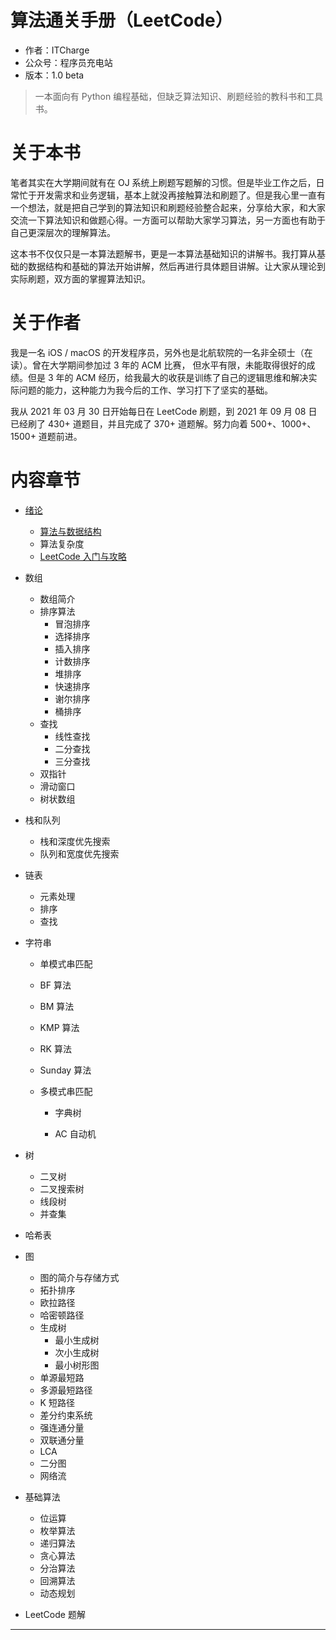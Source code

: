 # 算法通关手册（LeetCode）

- 作者：ITCharge
- 公众号：程序员充电站
- 版本：1.0 beta

> 一本面向有 Python 编程基础，但缺乏算法知识、刷题经验的教科书和工具书。

# 关于本书

笔者其实在大学期间就有在 OJ 系统上刷题写题解的习惯。但是毕业工作之后，日常忙于开发需求和业务逻辑，基本上就没再接触算法和刷题了。但是我心里一直有一个想法，就是把自己学到的算法知识和刷题经验整合起来，分享给大家，和大家交流一下算法知识和做题心得。一方面可以帮助大家学习算法，另一方面也有助于自己更深层次的理解算法。

这本书不仅仅只是一本算法题解书，更是一本算法基础知识的讲解书。我打算从基础的数据结构和基础的算法开始讲解，然后再进行具体题目讲解。让大家从理论到实际刷题，双方面的掌握算法知识。

# 关于作者

我是一名 iOS / macOS 的开发程序员，另外也是北航软院的一名非全硕士（在读）。曾在大学期间参加过 3 年的 ACM 比赛， 但水平有限，未能取得很好的成绩。但是 3 年的 ACM 经历，给我最大的收获是训练了自己的逻辑思维和解决实际问题的能力，这种能力为我今后的工作、学习打下了坚实的基础。

我从 2021 年 03 月 30 日开始每日在 LeetCode 刷题，到 2021 年 09 月 08 日已经刷了 430+ 道题目，并且完成了 370+ 道题解。努力向着 500+、1000+、1500+ 道题前进。

# 内容章节

- [绪论](https://github.com/itcharge/LeetCode-Py/blob/main/Contents/Chapter-01/index.md)
  - [算法与数据结构](https://github.com/itcharge/LeetCode-Py/blob/main/Contents/Chapter-01/01-Data-Structures-Algorithms.md)
  - 算法复杂度
  - [LeetCode 入门与攻略](https://github.com/itcharge/LeetCode-Py/blob/main/Contents/Chapter-01/03-LeetCode-Guide.md)
- 数组

  - 数组简介
  - 排序算法
    - 冒泡排序
    - 选择排序
    - 插入排序
    - 计数排序
    - 堆排序
    - 快速排序
    - 谢尔排序
    - 桶排序
  - 查找
    - 线性查找
    - 二分查找
    - 三分查找
  - 双指针
  - 滑动窗口
  - 树状数组
- 栈和队列

  - 栈和深度优先搜索
  - 队列和宽度优先搜索
- 链表
  - 元素处理
  - 排序
  - 查找
- 字符串

  -  单模式串匹配

    - BF 算法
    - BM 算法
    - KMP 算法
    - RK 算法
    - Sunday 算法

  - 多模式串匹配

    - 字典树

    - AC 自动机
- 树

  - 二叉树
  - 二叉搜索树
  - 线段树
  - 并查集
- 哈希表
- 图

  - 图的简介与存储方式
  - 拓扑排序
  - 欧拉路径
  - 哈密顿路径
  - 生成树
    - 最小生成树
    - 次小生成树
    - 最小树形图
  - 单源最短路
  - 多源最短路径
  - K 短路径
  - 差分约束系统
  - 强连通分量
  - 双联通分量
  - LCA
  - 二分图
  - 网络流
- 基础算法

  - 位运算
  - 枚举算法
  - 递归算法
  - 贪心算法
  - 分治算法
  - 回溯算法
  - 动态规划
- LeetCode 题解

---

